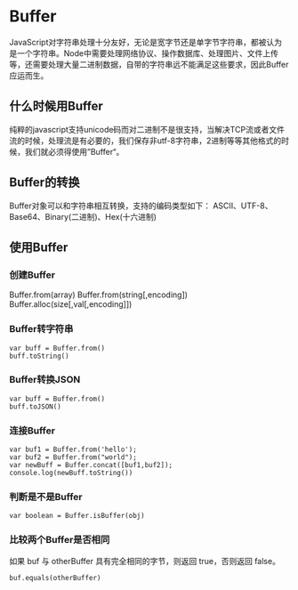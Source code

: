 # Buffer
JavaScript对字符串处理十分友好，无论是宽字节还是单字节字符串，都被认为是一个字符串。Node中需要处理网络协议、操作数据库、处理图片、文件上传等，还需要处理大量二进制数据，自带的字符串远不能满足这些要求，因此Buffer应运而生。

## 什么时候用Buffer
纯粹的javascript支持unicode码而对二进制不是很支持，当解决TCP流或者文件流的时候，处理流是有必要的，我们保存非utf-8字符串，2进制等等其他格式的时候，我们就必须得使用”Buffer“。

## Buffer的转换
Buffer对象可以和字符串相互转换，支持的编码类型如下： ASCII、UTF-8、Base64、Binary(二进制)、Hex(十六进制)


## 使用Buffer
### 创建Buffer
Buffer.from(array)
Buffer.from(string[,encoding])
Buffer.alloc(size[,val[,encoding]])

### Buffer转字符串
```
var buff = Buffer.from()
buff.toString()
```

### Buffer转换JSON
```
var buff = Buffer.from()
buff.toJSON()
```

### 连接Buffer
```
var buf1 = Buffer.from('hello');
var buf2 = Buffer.from("world");
var newBuff = Buffer.concat([buf1,buf2]);
console.log(newBuff.toString())
```

### 判断是不是Buffer
```
var boolean = Buffer.isBuffer(obj)
```

### 比较两个Buffer是否相同
如果 buf 与 otherBuffer 具有完全相同的字节，则返回 true，否则返回 false。
```
buf.equals(otherBuffer)
```


